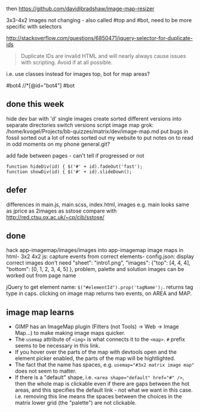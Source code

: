 

then https://github.com/davidjbradshaw/image-map-resizer

3x3-4x2 images not changing - also called #top and #bot, need to be more specific with selectors

http://stackoverflow.com/questions/6850471/jquery-selector-for-duplicate-ids
>Duplicate IDs are invalid HTML and will nearly always cause issues with scripting. Avoid if at all possible.

i.e. use classes instead
for images top, bot
for map areas?

#bot4
//*[@id="bot4"]
<area id="bot4" shape="rect" coords="0,160,170,295" nohref="nohref">
#bot

## done this week

hide dev bar with 'd'
single images create
sorted different versions into separate directories
switch versions script
image map grok: /home/kvogel/Projects/bb-quizzes/matrix/dev/image-map.md
put bugs in fossil
sorted out a lot of notes
sorted out my website to put notes on to read in odd moments on my phone
general.git?

add fade between pages - can't tell if progressed or not

    function hideDiv(id) { $('#' + id).fadeOut('fast');
    function showDiv(id) { $('#' + id).slideDown();

## defer

differences in main.js, main.scss, index.html, images
e.g.  main looks same as jprice as 2images as sstose
compare with http://red.ctsu.ox.ac.uk/~cp/cjb/sstose/

## done

hack app-imagemap/images/images into app-imagemap
image maps in html- 3x2 4x2
js: capture events from correct elements-
config.json: display correct images
 don't need "sheet": "intro1.png", "images": {"top": [4, 4, 4], "bottom": [0, 1, 2, 3, 4, 5] },
 problem, palette and solution images can be worked out from page name

jQuery to get element name: `$("#elementId").prop('tagName');`. returns tag type in caps. 
clicking on image map returns two events, on AREA and MAP.

## image map learns

* GIMP has an ImageMap plugin (Filters (not Tools) -> Web -> Image Map...) to make making image maps quicker.
* The `usemap` attribute of `<img>` is what connects it to the `<map>`. `#` prefix seems to be necessary in this link.
* If you hover over the parts of the map with devtools open and the element picker enabled, the parts of the map will be hightlighted.
* The fact that the name has spaces, e.g. `usemap="#3x2 matrix image map"` does not seem to matter.
* If there is a "default" shape, i.e. `<area shape="default" href="#" />`, then the whole map is clickable even if there are gaps between the hot areas, and this specifies the default link - not what we want in this case. i.e. removing this line means the spaces between the choices in the matrix lower grid (the "palette") are not clickable.

